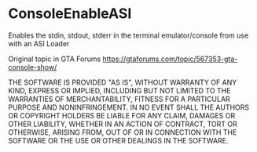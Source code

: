 # ConsoleEnableASI

Enables the stdin, stdout, stderr in the terminal emulator/console from use with an ASI Loader

Original topic in GTA Forums https://gtaforums.com/topic/567353-gta-console-show/

THE SOFTWARE IS PROVIDED "AS IS", WITHOUT WARRANTY OF ANY KIND, EXPRESS OR
IMPLIED, INCLUDING BUT NOT LIMITED TO THE WARRANTIES OF MERCHANTABILITY,
FITNESS FOR A PARTICULAR PURPOSE AND NONINFRINGEMENT. IN NO EVENT SHALL THE
AUTHORS OR COPYRIGHT HOLDERS BE LIABLE FOR ANY CLAIM, DAMAGES OR OTHER
LIABILITY, WHETHER IN AN ACTION OF CONTRACT, TORT OR OTHERWISE, ARISING FROM,
OUT OF OR IN CONNECTION WITH THE SOFTWARE OR THE USE OR OTHER DEALINGS IN THE
SOFTWARE.
